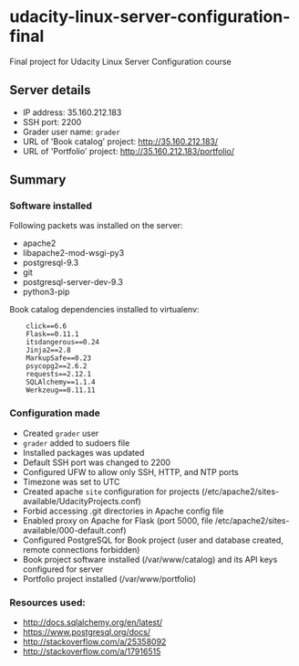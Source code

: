 # udacity-linux-server-configuration-final
Final project for Udacity Linux Server Configuration course

## Server details

* IP address: 35.160.212.183
* SSH port: 2200
* Grader user name: `grader`
* URL of 'Book catalog' project: http://35.160.212.183/
* URL of 'Portfolio' project: http://35.160.212.183/portfolio/

## Summary

### Software installed

Following packets was installed on the server:

* apache2
* libapache2-mod-wsgi-py3
* postgresql-9.3
* git
* postgresql-server-dev-9.3
* python3-pip

Book catalog dependencies installed to virtualenv:

        click==6.6
        Flask==0.11.1
        itsdangerous==0.24
        Jinja2==2.8
        MarkupSafe==0.23
        psycopg2==2.6.2
        requests==2.12.1
        SQLAlchemy==1.1.4
        Werkzeug==0.11.11

### Configuration made

* Created `grader` user
* `grader` added to sudoers file
* Installed packages was updated
* Default SSH port was changed to 2200
* Configured UFW to allow only SSH, HTTP, and NTP ports
* Timezone was set to UTC
* Created apache `site` configuration for projects (/etc/apache2/sites-available/UdacityProjects.conf)
* Forbid accessing .git directories in Apache config file
* Enabled proxy on Apache for Flask (port 5000, file /etc/apache2/sites-available/000-default.conf)
* Configured PostgreSQL for Book project (user and database created, remote connections forbidden)
* Book project software installed (/var/www/catalog) and its API keys configured for server
* Portfolio project installed (/var/www/portfolio)


### Resources used:

* http://docs.sqlalchemy.org/en/latest/
* https://www.postgresql.org/docs/
* http://stackoverflow.com/a/25358092
* http://stackoverflow.com/a/17916515
